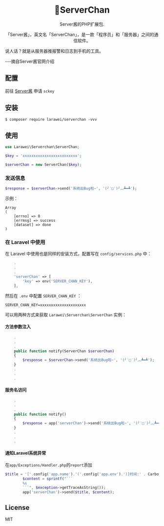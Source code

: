 <h1 align="center"> 🍬ServerChan </h1>

<p align="center"> Server酱的PHP扩展包.</p>
<p align="center"> 「Server酱」，英文名「ServerChan」，是一款「程序员」和「服务器」之间的通信软件。

 说人话？就是从服务器推报警和日志到手机的工具。 
 
 ---摘自Server酱官网介绍</p>


## 配置

前往 [Server酱](http://sc.ftqq.com/3.version) 申请 `sckey`

## 安装

```shell
$ composer require larawei/serverchan -vvv
```

## 使用

```php
use Larawei\Serverchan\ServerChan;

$key = 'xxxxxxxxxxxxxxxxxxxxxxxxx';

$serverChan = new ServerChan($key);
```

###  发送信息

```php
$response = $serverChan->send('系统出Bug啦~', '(╯‵□′)╯︵┻━┻');
```
示例：

```Array
Array
(
    [errno] => 0
    [errmsg] => success
    [dataset] => done
)
```

### 在 Laravel 中使用

在 Laravel 中使用也是同样的安装方式，配置写在 `config/services.php` 中：

```php
    .
    .
    .
    'serverChan' => [
        'key' => env('SERVER_CHAN_KEY'),
    ],
```

然后在 `.env` 中配置 `SERVER_CHAN_KEY` ：

```env
SERVER_CHAN_KEY=xxxxxxxxxxxxxxxxxxxxx
```

可以用两种方式来获取 `Larawei\Serverchan\ServerChan` 实例：

#### 方法参数注入

```php
    .
    .
    .
    public function notify(ServerChan $serverChan) 
    {
        $response = $serverChan->send('系统出Bug啦~', '(╯‵□′)╯︵┻━┻');
    }
    .
    .
    .
```

#### 服务名访问

```php
    .
    .
    .
    public function notify() 
    {
        $response = app('serverChan')->send('系统出Bug啦~', '(╯‵□′)╯︵┻━┻');
    }
    .
    .
    .

```

#### 通知Laravel系统异常

在`app/Exceptions/Handler.php`的`report`添加

```php
$title = '['.config('app.name').'('.config('app.env').')]时间:' . Carbon::now()->toDateTimeString() . '信息:' .$exception->getMessage(). 'url: '.request()->fullUrl();
        $content = sprintf("```
        %s
        ```", $exception->getTraceAsString());
        app('serverChan')->send($title, $content);
```

## License

MIT